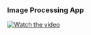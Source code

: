 ### Image Processing App

[![Watch the video](https://i.stack.imgur.com/Vp2cE.png)](https://youtu.be/vt5fpE0bzSY)
